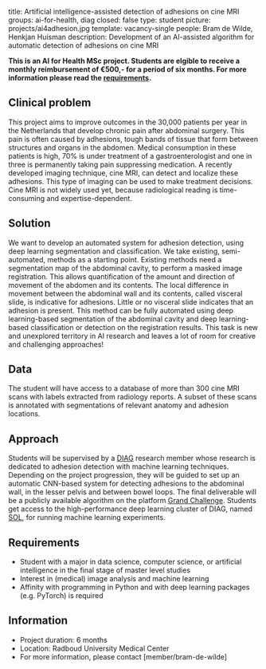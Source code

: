 title: Artificial intelligence-assisted detection of adhesions on cine MRI
groups: ai-for-health, diag
closed: false
type: student
picture: projects/ai4adhesion.jpg
template: vacancy-single
people: Bram de Wilde, Henkjan Huisman
description: Development of an AI-assisted algorithm for automatic detection of adhesions on cine MRI

**This is an AI for Health MSc project. Students are elgible to receive 
a monthly reimbursement of €500,- for a period of six months. For more 
information please read the 
[requirements](https://www.ai-for-health.nl/requirements/).**

## Clinical problem
This project aims to improve outcomes in the 30,000 patients per
year in the Netherlands that develop chronic pain after abdominal
surgery. This pain is often caused by adhesions, tough bands of tissue
that form between structures and organs in the abdomen. Medical
consumption in these patients is high, 70% is under treatment of a
gastroenterologist and one in three is permanently taking pain 
suppressing medication. A recently
developed imaging technique, cine MRI, can detect and localize
these adhesions. This type of imaging can be used to make treatment
decisions. Cine MRI is not widely used yet, because radiological
reading is time-consuming and expertise-dependent.

<!--- TODO: add mp4 with normal and adhesion patient -->

## Solution
We want to develop an automated system for adhesion detection, using
deep learning segmentation and classification. We take existing, 
semi-automated, methods as a starting point.
Existing methods need a segmentation map of the abdominal cavity, to 
perform a masked image registration. This allows quantification of the amount 
and direction of movement of the abdomen and its contents. The local
difference in movement between the abdominal wall and its contents, 
called visceral slide, is indicative for adhesions. Little or no visceral slide indicates that
an adhesion is present. This method can be fully automated using 
deep learning-based segmentation of the abdominal cavity and deep
learning-based classification or detection on the registration
results. This task is new and unexplored territory in AI research and
leaves a lot of room for creative and challenging approaches!

## Data
The student will have access to a database of more than 300 cine MRI
scans with labels extracted from radiology reports. A subset of these
scans is annotated with segmentations of relevant anatomy and adhesion 
locations.

## Approach
Students will be supervised by a [DIAG](https://www.diagnijmegen.nl/) 
research member whose research is dedicated to adhesion detection 
with machine learning techniques. Depending on the project progression, 
they will be guided to set up an automatic CNN-based system for 
detecting adhesions to the abdominal wall, in the lesser pelvis and 
between bowel loops. The final deliverable will be a publicly available 
algorithm on the platform 
[Grand Challenge](https://grand-challenge.org/algorithms/). Students get 
access to the high-performance deep learning cluster of DIAG, named 
[SOL](https://rtc.diagnijmegen.nl/software/sol/), for running machine 
learning experiments.

## Requirements
- Student with a major in data science, computer science, or artificial 
    intelligence in the final stage of master level studies
- Interest in (medical) image analysis and machine learning
- Affinity with programming in Python and with deep learning packages 
    (e.g. PyTorch) is required
 
## Information
- Project duration: 6 months
- Location: Radboud University Medical Center
- For more information, please contact [member/bram-de-wilde]
